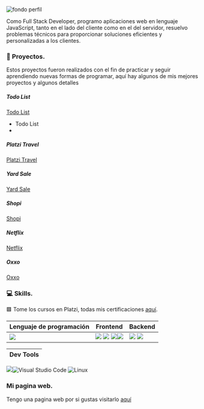 ![fondo perfil ](https://github.com/jesusvittee/jesusvittee/assets/127768350/e593c932-934f-45db-aa1d-a372eb502290)

Como Full Stack Developer, programo aplicaciones web en lenguaje JavaScript, tanto en el lado del cliente como en el del servidor, resuelvo problemas técnicos para proporcionar soluciones eficientes y personalizadas a los clientes.

###  🚀 Proyectos.
Estos proyectos fueron realizados con el fin de practicar y seguir aprendiendo nuevas formas de programar, aquí hay algunos de mis mejores proyectos y algunos detalles 
##### Todo List
[Todo List](https://jesusvittee.github.io/todo-list-react/)
- Todo List 
-
##### Platzi Travel
[Platzi Travel](https://jesusvittee.github.io/platzi-travel/public/)
##### Yard Sale
[Yard Sale](https://jesusvittee.github.io/Yard-sale/)
##### Shopi
[Shopi](https://jesusvittee.github.io/shopi/)
##### Netflix
[Netflix](https://jesusvittee.github.io/Netflix/)
##### Oxxo
[Oxxo](https://jesusvittee.github.io/oxxo/)


###  💻 Skills.
🟩 Tome los cursos en Platzi, 
todas mis certificaciones [aquí](https://platzi.com/p/jesusvittee/).

|Lenguaje de programación|Frontend|Backend|
|---|---|---|
|<img src="https://img.shields.io/badge/JavaScript-323330?style=for-the-badge&logo=javascript&logoColor=F7DF1E"/>| <img src="https://img.shields.io/badge/Tailwind_CSS-38B2AC?style=for-the-badge&logo=tailwind-css&logoColor=white"/> <img src="https://img.shields.io/badge/HTML5-E34F26?style=for-the-badge&logo=html5&logoColor=white"/> <img src="https://img.shields.io/badge/React-20232A?style=for-the-badge&logo=react&logoColor=61DAFB" /><img src="https://img.shields.io/badge/CSS3-1572B6?style=for-the-badge&logo=css3&logoColor=white"/> |<img src="https://img.shields.io/badge/Node.js-339933?style=for-the-badge&logo=nodedotjs&logoColor=white" />  <img src="https://img.shields.io/badge/Vite-20232A?style=for-the-badge&logo=Vite&logoColor=#f3b2f3" />  |

|Dev Tools|
|---|
<img src="https://img.shields.io/badge/GIT-E44C30?style=for-the-badge&logo=git&logoColor=white"/>![Visual Studio Code](https://img.shields.io/badge/Visual%20Studio%20Code-0078d7.svg?style=for-the-badge&logo=visual-studio-code&logoColor=white) ![Linux](https://img.shields.io/badge/Linux-FCC624?style=for-the-badge&logo=linux&logoColor=black)

### Mi pagina web.
Tengo una pagina web por si gustas visitarlo [aquí](https://jesusvite.com/)
